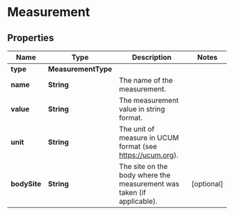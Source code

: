 

# Measurement


## Properties

| Name | Type | Description | Notes |
|------------ | ------------- | ------------- | -------------|
|**type** | **MeasurementType** |  |  |
|**name** | **String** | The name of the measurement. |  |
|**value** | **String** | The measurement value in string format. |  |
|**unit** | **String** | The unit of measure in UCUM format (see https://ucum.org). |  |
|**bodySite** | **String** | The site on the body where the measurement was taken (if applicable). |  [optional] |




